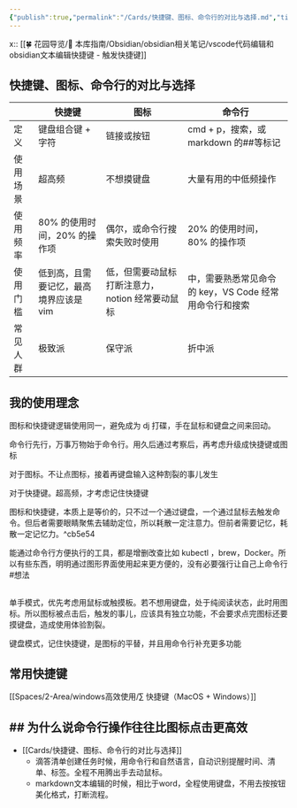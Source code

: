 ```yaml
---
{"publish":true,"permalink":"/Cards/快捷键、图标、命令行的对比与选择.md","title":"快捷键、图标、命令行的对比与选择","created":"2022-06-09","modified":"2024-11-21","published":"2025-07-10T22:38:09.026+08:00","cssclasses":""}
---
```



x:: [[🍀 花园导览/🧰 本库指南/Obsidian/obsidian相关笔记/vscode代码编辑和obsidian文本编辑快捷键 - 触发快捷键]]

## 快捷键、图标、命令行的对比与选择

| | 快捷键 | 图标 | 命令行 |
| -------- | ------------------------------------- | ---------------------------------------------- | --------------------------------------------------- |
| 定义 | 键盘组合键 + 字符 | 链接或按钮 | cmd + p，搜索，或 markdown 的##等标记 |
| 使用场景 | 超高频 | 不想摸键盘 | 大量有用的中低频操作 |
| 使用频率 | 80% 的使用时间，20% 的操作项 | 偶尔，或命令行搜索失败时使用 | 20% 的使用时间，80% 的操作项 |
| 使用门槛 | 低到高，且需要记忆，最高境界应该是 vim | 低，但需要动鼠标打断注意力，notion 经常要动鼠标 | 中，需要熟悉常见命令的 key，VS Code 经常用命令行和搜索 |
| 常见人群 | 极致派 | 保守派 | 折中派 |

## 我的使用理念

图标和快捷键逻辑使用同一，避免成为 dj 打碟，手在鼠标和键盘之间来回动。

命令行先行，万事万物始于命令行。用久后通过考察后，再考虑升级成快捷键或图标

对于图标。不让点图标，接着再键盘输入这种割裂的事儿发生

对于快捷键。超高频，才考虑记住快捷键

图标和快捷键，本质上是等价的，只不过一个通过键盘，一个通过鼠标去触发命令。但后者需要眼睛聚焦去辅助定位，所以耗散一定注意力。但前者需要记忆，耗散一定记忆力。^cb5e54

能通过命令行方便执行的工具，都是增删改查比如 kubectl ，brew，Docker。所以有些东西，明明通过图形界面使用起来更方便的，没有必要强行让自己上命令行 #想法 

##

单手模式，优先考虑用鼠标或触摸板。若不想用键盘，处于纯阅读状态，此时用图标。所以图标被点击后，触发的事儿，应该具有独立功能，不会要求点完图标还要摸键盘，造成使用体验割裂。

键盘模式，记住快捷键，是图标的平替，并且用命令行补充更多功能

## 常用快捷键

[[Spaces/2-Area/windows高效使用/∑ 快捷键（MacOS + Windows）]]

## ## 为什么说命令行操作往往比图标点击更高效
- [[Cards/快捷键、图标、命令行的对比与选择]]
	- 滴答清单创建任务时候，用命令行和自然语言，自动识别提醒时间、清单、标签。全程不用腾出手去动鼠标。
	- markdown文本编辑的时候，相比于word，全程使用键盘，不用去按按钮美化格式，打断流程。